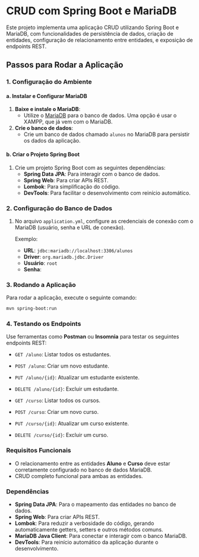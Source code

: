 # CRUD com Spring Boot e MariaDB

Este projeto implementa uma aplicação CRUD utilizando Spring Boot e MariaDB, com funcionalidades de persistência de dados, criação de entidades, configuração de relacionamento entre entidades, e exposição de endpoints REST.

## Passos para Rodar a Aplicação

### 1. Configuração do Ambiente

#### a. Instalar e Configurar MariaDB

1. **Baixe e instale o MariaDB**:
   - Utilize o [MariaDB](https://mariadb.org/) para o banco de dados. Uma opção é usar o XAMPP, que já vem com o MariaDB.
2. **Crie o banco de dados**:
   - Crie um banco de dados chamado `alunos` no MariaDB para persistir os dados da aplicação.

#### b. Criar o Projeto Spring Boot

1. Crie um projeto Spring Boot com as seguintes dependências:
   - **Spring Data JPA**: Para interagir com o banco de dados.
   - **Spring Web**: Para criar APIs REST.
   - **Lombok**: Para simplificação do código.
   - **DevTools**: Para facilitar o desenvolvimento com reinício automático.

### 2. Configuração do Banco de Dados

1. No arquivo `application.yml`, configure as credenciais de conexão com o MariaDB (usuário, senha e URL de conexão).
   
   Exemplo:
   - **URL**: `jdbc:mariadb://localhost:3306/alunos`
   - **Driver**: `org.mariadb.jdbc.Driver`
   - **Usuário**: `root`
   - **Senha**: 

### 3. Rodando a Aplicação

Para rodar a aplicação, execute o seguinte comando:

```bash
mvn spring-boot:run
```
### 4. Testando os Endpoints

Use ferramentas como **Postman** ou **Insomnia** para testar os seguintes endpoints REST:

- `GET /aluno`: Listar todos os estudantes.
- `POST /aluno`: Criar um novo estudante.
- `PUT /aluno/{id}`: Atualizar um estudante existente.
- `DELETE /aluno/{id}`: Excluir um estudante.

- `GET /curso`: Listar todos os cursos.
- `POST /curso`: Criar um novo curso.
- `PUT /curso/{id}`: Atualizar um curso existente.
- `DELETE /curso/{id}`: Excluir um curso.

### Requisitos Funcionais

- O relacionamento entre as entidades **Aluno** e **Curso** deve estar corretamente configurado no banco de dados MariaDB.
- CRUD completo funcional para ambas as entidades.

### Dependências

- **Spring Data JPA**: Para o mapeamento das entidades no banco de dados.
- **Spring Web**: Para criar APIs REST.
- **Lombok**: Para reduzir a verbosidade do código, gerando automaticamente getters, setters e outros métodos comuns.
- **MariaDB Java Client**: Para conectar e interagir com o banco MariaDB.
- **DevTools**: Para reinício automático da aplicação durante o desenvolvimento.

